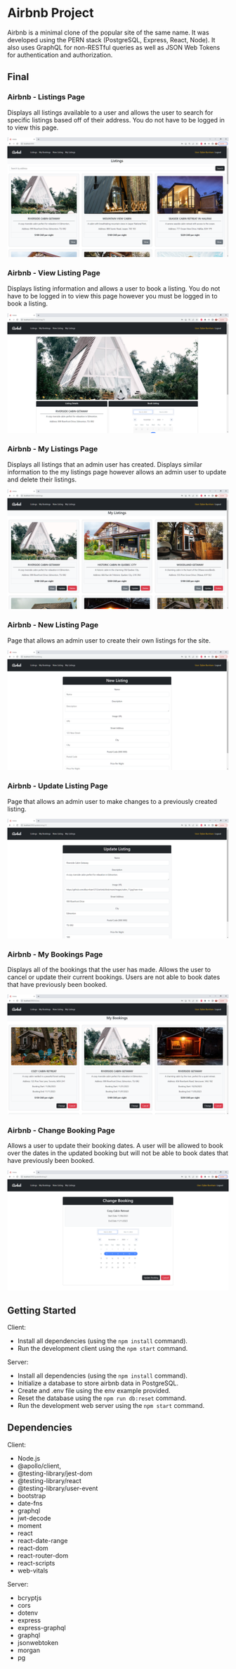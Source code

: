 # Airbnb Project

Airbnb is a minimal clone of the popular site of the same name. It was developed using the PERN stack (PostgreSQL, Express, React, Node). It also uses GraphQL for non-RESTful queries as well as JSON Web Tokens for authentication and authorization.

## Final 

### Airbnb - Listings Page

Displays all listings available to a user and allows the user to search for specific listings based off of their address. You do not have to be logged in to view this page.

!["Screenshot of Listings Page (displaying lisings)!"](https://github.com/dburnham1212/airbnb/blob/main/screenshots/ListingsPage.png)

### Airbnb - View Listing Page 

Displays listing information and allows a user to book a listing. You do not have to be logged in to view this page however you must be logged in to book a listing.

!["Screenshot of Listing Page (displaying a listing)!"](https://github.com/dburnham1212/airbnb/blob/main/screenshots/ViewListingPage.png)

### Airbnb - My Listings Page

Displays all listings that an admin user has created. Displays similar information to the my listings page however allows an admin user to update and delete their listings.

!["Screenshot of My Listings Page!"](https://github.com/dburnham1212/airbnb/blob/main/screenshots/MyListingsPage.png)

### Airbnb - New Listing Page

Page that allows an admin user to create their own listings for the site.

!["Screenshot of New Listing Page!"](https://github.com/dburnham1212/airbnb/blob/main/screenshots/NewListingPage.png)

### Airbnb - Update Listing Page

Page that allows an admin user to make changes to a previously created listing.

!["Screenshot of New Update Listing Page!"](https://github.com/dburnham1212/airbnb/blob/main/screenshots/UpdateListingPage.png)


### Airbnb - My Bookings Page

Displays all of the bookings that the user has made. Allows the user to cancel or update their current bookings. Users are not able to book dates that have previously been booked.

!["Screenshot of My Bookings Page!"](https://github.com/dburnham1212/airbnb/blob/main/screenshots/MyBookingsPage.png)

### Airbnb - Change Booking Page

Allows a user to update their booking dates. A user will be allowed to book over the dates in the updated booking but will not be able to book dates that have previously been booked.

!["Screenshot of Change Booking Page!"](https://github.com/dburnham1212/airbnb/blob/main/screenshots/ChangeBookingPage.png)

## Getting Started

Client:
- Install all dependencies (using the `npm install` command).
- Run the development client using the `npm start` command.

Server:
- Install all dependencies (using the `npm install` command).
- Initialize a database to store airbnb data in PostgreSQL.
- Create and .env file using the env example provided.
- Reset the database using the `npm run db:reset` command.
- Run the development web server using the `npm start` command.

## Dependencies

Client:

 - Node.js
 - @apollo/client,
 - @testing-library/jest-dom
 - @testing-library/react
 - @testing-library/user-event
 - bootstrap
 - date-fns
 - graphql
 - jwt-decode
 - moment
 - react
 - react-date-range
 - react-dom
 - react-router-dom
 - react-scripts
 - web-vitals

Server:
 - bcryptjs
 - cors
 - dotenv
 - express
 - express-graphql
 - graphql
 - jsonwebtoken
 - morgan
 - pg